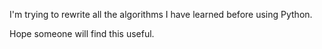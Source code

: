 I'm trying to rewrite all the algorithms I have learned before using Python.

Hope someone will find this useful.
